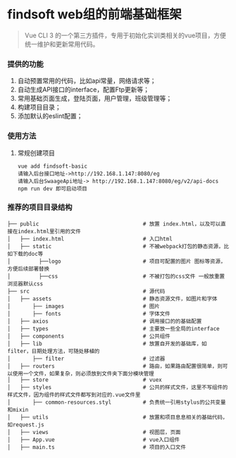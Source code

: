# findsoft web组的前端基础框架

> Vue CLI 3 的一个第三方插件，专用于初始化实训类相关的vue项目，方便统一维护和更新常用代码。


### 提供的功能
1. 自动预置常用的代码，比如api常量，网络请求等；
2. 自动生成API接口的interface，配置Ftp更新等；
3. 常用基础页面生成，登陆页面，用户管理，班级管理等；
4. 构建项目目录；
5. 添加默认的eslint配置；
### 使用方法
1. 常规创建项目 
	```
	vue add findsoft-basic
	请输入后台接口地址->http://192.168.1.147:8080/eg
	请输入后台SwaageApi地址-> http://192.168.1.147:8080/eg/v2/api-docs
	npm run dev 即可启动项目
	```

### 推荐的项目目录结构

```
├── public                                 # 放置 index.html，以及可以直接在index.html里引用的文件
│   ├── index.html                         # 入口html
│   ├── static				   			   # 不被webpack打包的静态资源，比如下载的doc等
│         ├──logo			   			   # 项目可配置的图片 图标等资源，方便后续部署替换
│         ├──css			   			   # 不被打包的css文件 一般放重置浏览器默认css
├── src                                    # 源代码
│   ├── assets                             # 静态资源文件，如图片和字体
│       ├── images                         # 图片
│       ├── fonts                          # 字体文件
│   ├── axios                         	   # 调用接口的的基础配置
│   ├── types                         	   # 主要放一些全局的interface
│   ├── components                         # 公共组件
│   ├── lib                                # 放置自开发的基础库，如filter，日期处理方法，可随处移植的
│       ├── filter                         # 过滤器
│   ├── routers                            # 路由，如果路由配置很简单，则可以使用一个文件，如果复杂，则必须放到文件夹下面分模块管理
│   ├── store                              # vuex
│   ├── styles                             # 公共的样式文件，这里不写组件的样式文件，因为组件的样式文件都写到对应的.vue文件里
│       ├── common-resources.styl          # 负责统一引用stylus的公共变量和mixin
│   ├── utils                              # 放置和项目息息相关的基础代码，如request.js
│   ├── views                              # 视图层，页面
│   ├── App.vue                            # vue入口组件
│   ├── main.ts                            # 项目的入口文件
```
